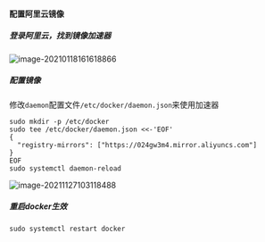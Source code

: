 #### 配置阿里云镜像

##### 登录阿里云，找到镜像加速器

![image-20210118161618866](https://typroa12138.oss-cn-hangzhou.aliyuncs.com/image/2021/01/2021011816161818.png)

##### 配置镜像

修改`daemon`配置文件`/etc/docker/daemon.json`来使用加速器

```SHELL
sudo mkdir -p /etc/docker
sudo tee /etc/docker/daemon.json <<-'EOF'
{
  "registry-mirrors": ["https://024gw3m4.mirror.aliyuncs.com"]
}
EOF
sudo systemctl daemon-reload
```

![image-20211127103118488](https://typroa12138.oss-cn-hangzhou.aliyuncs.com/image/2021/11/2021112710311818.png)

##### 重启docker生效

```SHELL
sudo systemctl restart docker
```

